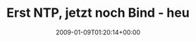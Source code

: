 ---
retweeted: false
source: <a href="http://twitter.com" rel="nofollow">Twitter Web Client</a>
entities:
  hashtags:
  - text: ubuntu
    indices:
    - '103'
    - '110'
  - text: security
    indices:
    - '111'
    - '120'
  symbols: []
  user_mentions: []
  urls: []
display_text_range:
- '0'
- '120'
favorite_count: '0'
id_str: '1105707168'
truncated: false
retweet_count: '0'
id: '1105707168'
created_at: Fri Jan 09 01:20:14 +0000 2009
favorited: false
full_text: 'Erst NTP, jetzt noch Bind - heute purzeln die Advisories aber mal wieder
  in großen Stückzahlen rein... #ubuntu #security'
lang: de
tags:
- ubuntu
- security
- pesos:twitter
date: '2009-01-09T01:20:14+00:00'
src: https://twitter.com/bascht/status/1105707168
original_url: https://twitter.com/bascht/status/1105707168
type: twitter_tweet
text: 'Erst NTP, jetzt noch Bind - heute purzeln die Advisories aber mal wieder in
  großen Stückzahlen rein... #ubuntu #security'
title: Erst NTP, jetzt noch Bind - heu

---